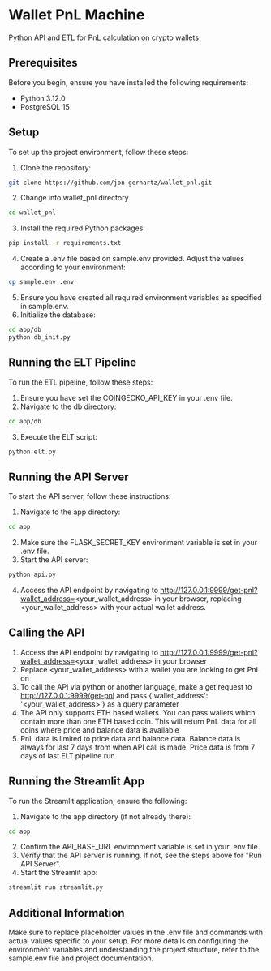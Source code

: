 # Wallet PnL Machine
Python API and ETL for PnL calculation on crypto wallets

## Prerequisites

Before you begin, ensure you have installed the following requirements:
- Python 3.12.0
- PostgreSQL 15

## Setup

To set up the project environment, follow these steps:
1. Clone the repository:

  ```bash
  git clone https://github.com/jon-gerhartz/wallet_pnl.git
```

2. Change into wallet_pnl directory

  ```bash
  cd wallet_pnl
  ```

3. Install the required Python packages:

  ```bash
  pip install -r requirements.txt
  ```

4. Create a .env file based on sample.env provided. Adjust the values according to your environment:

  ```bash
  cp sample.env .env
  ```
5. Ensure you have created all required environment variables as specified in sample.env.
6. Initialize the database:
   
  ```bash 
  cd app/db
  python db_init.py
  ```

## Running the ELT Pipeline
To run the ETL pipeline, follow these steps:

1. Ensure you have set the COINGECKO_API_KEY in your .env file.
2. Navigate to the db directory:
   
  ```bash
  cd app/db
  ```

3. Execute the ELT script:

  ```bash
  python elt.py
  ```

## Running the API Server
To start the API server, follow these instructions:

1. Navigate to the app directory:

  ```bash
  cd app
  ```

2. Make sure the FLASK_SECRET_KEY environment variable is set in your .env file.
3. Start the API server:

  ```bash
  python api.py
  ```

4. Access the API endpoint by navigating to http://127.0.0.1:9999/get-pnl?wallet_address=<your_wallet_address> in your browser, replacing <your_wallet_address> with your actual wallet address.

## Calling the API
1. Access the API endpoint by navigating to http://127.0.0.1:9999/get-pnl?wallet_address=<your_wallet_address> in your browser
2. Replace <your_wallet_address> with a wallet you are looking to get PnL on
3. To call the API via python or another language, make a get request to http://127.0.0.1:9999/get-pnl and pass {'wallet_address': '<your_wallet_address>'} as a query parameter
4. The API only supports ETH based wallets. You can pass wallets which contain more than one ETH based coin. This will return PnL data for all coins where price and balance data is available
5. PnL data is limited to price data and balance data. Balance data is always for last 7 days from when API call is made. Price data is from 7 days of last ELT pipeline run. 

## Running the Streamlit App
To run the Streamlit application, ensure the following:

1. Navigate to the app directory (if not already there):

  ```bash
  cd app
  ```

2. Confirm the API_BASE_URL environment variable is set in your .env file.
3. Verify that the API server is running. If not, see the steps above for "Run API Server".
4. Start the Streamlit app:

  ```bash
  streamlit run streamlit.py
  ```

## Additional Information
Make sure to replace placeholder values in the .env file and commands with actual values specific to your setup.
For more details on configuring the environment variables and understanding the project structure, refer to the sample.env file and project documentation.
